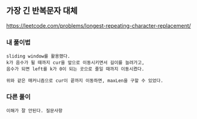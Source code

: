 ## 가장 긴 반복문자 대체

https://leetcode.com/problems/longest-repeating-character-replacement/

### 내 풀이법

    sliding window를 활용했다.
    k가 음수가 될 때까지 cur을 앞으로 이동시키면서 길이를 늘려가고,
    음수가 되면 left를 k가 0이 되는 곳으로 줄일 때까지 이동시켰다.
    
    위와 같은 매커니즘으로 cur이 끝까지 이동하면, maxLen을 구할 수 있었다.

### 다른 풀이

    이해가 잘 안된다. 질문사항